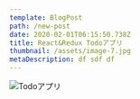 ```yaml
---
template: BlogPost
path: /new-post
date: 2020-02-01T06:15:50.738Z
title: React&Redux Todoアプリ
thumbnail: /assets/image-7.jpg
metaDescription: df sdf df
---
```

![Todoアプリ](/assets/8bc073318cfc2c984fc72eca971439c4.png) 
